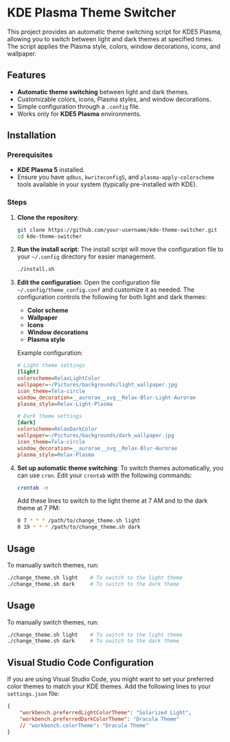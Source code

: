 # KDE Plasma Theme Switcher

This project provides an automatic theme switching script for KDE5 Plasma, allowing you to switch between light and dark themes at specified times. The script applies the Plasma style, colors, window decorations, icons, and wallpaper. 

## Features
- **Automatic theme switching** between light and dark themes.
- Customizable colors, icons, Plasma styles, and window decorations.
- Simple configuration through a `.config` file.
- Works only for **KDE5 Plasma** environments.

## Installation

### Prerequisites
- **KDE Plasma 5** installed.
- Ensure you have `qdbus`, `kwriteconfig5`, and `plasma-apply-colorscheme` tools available in your system (typically pre-installed with KDE).

### Steps
1. **Clone the repository**:
    ```bash
    git clone https://github.com/your-username/kde-theme-switcher.git
    cd kde-theme-switcher
    ```

2. **Run the install script**:
   The install script will move the configuration file to your `~/.config` directory for easier management.

    ```bash
    ./install.sh
    ```

3. **Edit the configuration**:
   Open the configuration file `~/.config/theme_config.conf` and customize it as needed. The configuration controls the following for both light and dark themes:
   - **Color scheme**
   - **Wallpaper**
   - **Icons**
   - **Window decorations**
   - **Plasma style**

   Example configuration:
   ```ini
   # Light theme settings
   [light]
   colorscheme=RelaxLightColor
   wallpaper=~/Pictures/backgrounds/light_wallpaper.jpg
   icon_theme=Tela-circle
   window_decoration=__aurorae__svg__Relax-Blur-Light-Aurorae
   plasma_style=Relax-Light-Plasma

   # Dark theme settings
   [dark]
   colorscheme=RelaxDarkColor
   wallpaper=~/Pictures/backgrounds/dark_wallpaper.jpg
   icon_theme=Tela-circle
   window_decoration=__aurorae__svg__Relax-Blur-Aurorae
   plasma_style=Relax-Plasma

4. **Set up automatic theme switching**:
   To switch themes automatically, you can use `cron`. Edit your `crontab` with the following commands:
   ```bash
   crontab -e
   ```

    Add these lines to switch to the light theme at 7 AM and to the dark theme at 7 PM:
   ```bash
   0 7 * * * /path/to/change_theme.sh light
   0 19 * * * /path/to/change_theme.sh dark
    ```

## Usage

To manually switch themes, run:

```bash
./change_theme.sh light    # To switch to the light theme
./change_theme.sh dark     # To switch to the dark theme
```

## Usage

To manually switch themes, run:

```bash
./change_theme.sh light    # To switch to the light theme
./change_theme.sh dark     # To switch to the dark theme
```

## Visual Studio Code Configuration

If you are using Visual Studio Code, you might want to set your preferred color themes to match your KDE themes. Add the following lines to your `settings.json` file:

```json
{
    "workbench.preferredLightColorTheme": "Solarized Light",
    "workbench.preferredDarkColorTheme": "Dracula Theme"
    // "workbench.colorTheme": "Dracula Theme"
}
```